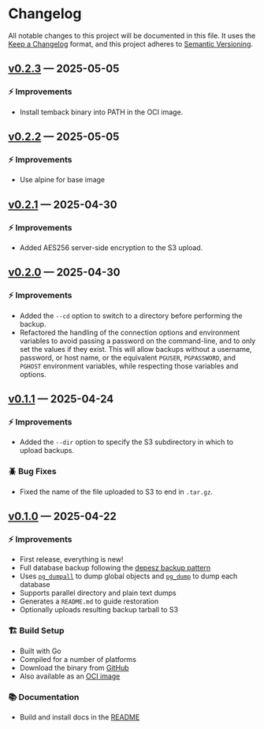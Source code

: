 # Changelog

All notable changes to this project will be documented in this file. It uses the
[Keep a Changelog] format, and this project adheres to [Semantic Versioning].

  [Keep a Changelog]: https://keepachangelog.com/en/1.1.0/
  [Semantic Versioning]: https://semver.org/spec/v2.0.0.html
    "Semantic Versioning 2.0.0"

## [v0.2.3] — 2025-05-05

### ⚡ Improvements

*   Install temback binary into PATH in the OCI image.

  [v0.2.3]: https://github.com/tembo-io/temback/compare/v0.2.2...v0.2.3

## [v0.2.2] — 2025-05-05

### ⚡ Improvements

*   Use alpine for base image

  [v0.2.2]: https://github.com/tembo-io/temback/compare/v0.2.1...v0.2.2

## [v0.2.1] — 2025-04-30

### ⚡ Improvements

*   Added AES256 server-side encryption to the S3 upload.

  [v0.2.1]: https://github.com/tembo-io/temback/compare/v0.2.0...v0.2.1

## [v0.2.0] — 2025-04-30

### ⚡ Improvements

*   Added the `--cd` option to switch to a directory before performing the backup.
*   Refactored the handling of the connection options and environment
    variables to avoid passing a password on the command-line, and to only set
    the values if they exist. This will allow backups without a username,
    password, or host name, or the equivalent `PGUSER`, `PGPASSWORD`, and
    `PGHOST` environment variables, while respecting those variables and
    options.

  [v0.2.0]: https://github.com/tembo-io/temback/compare/v0.1.1...v0.2.0

## [v0.1.1] — 2025-04-24

### ⚡ Improvements

*   Added the `--dir` option to specify the S3 subdirectory in which to upload
    backups.

### 🪲 Bug Fixes

*   Fixed the name of the file uploaded to S3 to end in `.tar.gz`.

  [v0.1.1]: https://github.com/tembo-io/temback/compare/v0.1.0...v0.1.1

## [v0.1.0] — 2025-04-22

### ⚡ Improvements

*   First release, everything is new!
*   Full database backup following the [depesz backup pattern]
*   Uses [`pg_dumpall`] to dump global objects and  [`pg_dump`] to dump each
    database
*   Supports parallel directory and plain text dumps
*   Generates a `README.md` to guide restoration
*   Optionally uploads resulting backup tarball to S3

### 🏗️ Build Setup

*   Built with Go
*   Compiled for a number of platforms
*   Download the binary from [GitHub]
*   Also available as an [OCI image]

### 📚 Documentation

*   Build and install docs in the [README]

  [v0.1.0]: https://github.com/tembo-io/temback/compare/feec925...v0.1.0
  [depesz backup pattern]: https://www.depesz.com/2019/12/10/how-to-effectively-dump-postgresql-databases/
  [`pg_dump`]: https://www.postgresql.org/docs/current/app-pgdump.html
  [`pg_dumpall`]: https://www.postgresql.org/docs/current/app-pg-dumpall.html
  [GitHub]: https://github.com/tembo-io/temback/releases
  [OCI image]: https://quay.io/tembo/temback
  [README]: https://github.com/tembo-io/temback/blob/v0.1.0/README.md
